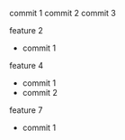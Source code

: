 commit 1
commit 2
commit 3

feature 2

- commit 1

feature 4

- commit 1
- commit 2

feature 7

- commit 1
